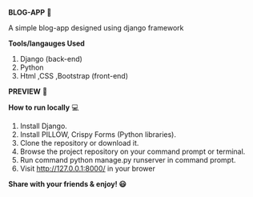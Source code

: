 **BLOG-APP** 📱


A simple blog-app designed using django framework 

**Tools/langauges Used**
1. Django (back-end)
2. Python
3. Html ,CSS ,Bootstrap (front-end)


**PREVIEW** 🚀

**How to run locally** 💻
1. Install Django.
2. Install PILLOW, Crispy Forms (Python libraries).
3. Clone the repository or download it.
4. Browse the project repository on your command prompt or terminal.
5. Run command python manage.py runserver in command prompt.
6. Visit http://127.0.0.1:8000/ in your brower

**Share with your friends & enjoy! 😃**



